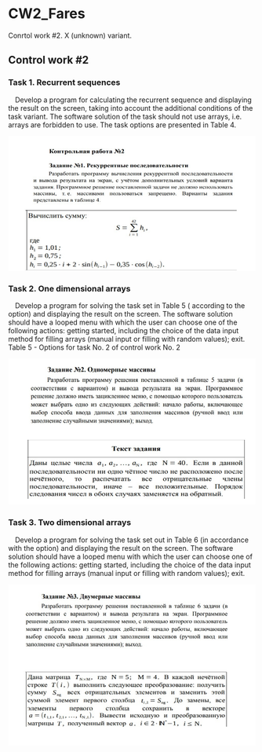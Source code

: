 # CW2_Fares
Conrtol work #2. X (unknown) variant.

<h2>Control work #2</h2>
<h3>Task 1. Recurrent sequences</h3>
<p>&emsp;Develop a program for calculating the recurrent sequence
and displaying the result on the screen, taking into account the additional conditions
of the task variant. The software solution of the task should not use
arrays, i.e. arrays are forbidden to use. The task options
are presented in Table 4.</p>
<img src="Pics/task1_xvar.jpg">
<h3>Task 2. One dimensional arrays</h3>
<p>&emsp;Develop a program for solving the task set in Table 5 (
according to the option) and displaying the result on the screen. The software
solution should have a looped menu with which the user
can choose one of the following actions: getting started, including
the choice of the data input method for filling arrays (manual input or
filling with random values); exit.
Table 5 - Options for task No. 2 of control work No. 2</p>
<img src="Pics/task2_xvar.jpg">
<h3>Task 3. Two dimensional arrays</h3>
<p>&emsp;Develop a program for solving the task set out in Table 6 (in
accordance with the option) and displaying the result on the screen. The software
solution should have a looped menu with which the user
can choose one of the following actions: getting started, including
the choice of the data input method for filling arrays (manual input or
filling with random values); exit.</p>
<img src="Pics/task3_xvar.jpg">
